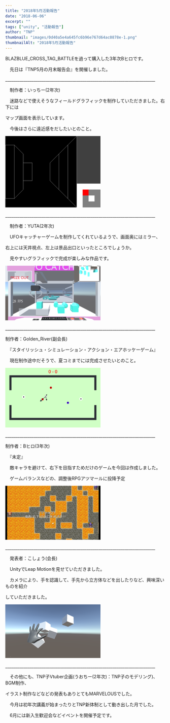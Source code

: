 ```yaml
---
title: "2018年5月活動報告"
date: "2018-06-06"
excerpt: ""
tags: ["unity", "活動報告"]
author: "TNP"
thumbnail: "images/0d40a5e4a645fc6b96e767d64ac0878e-1.png"
thumbnailAlt: "2018年5月活動報告"
---
```


BLAZBLUE\_CROSS\_TAG\_BATTLEを過って購入した3年次Bヒロです。

　先日は『TNP5月の月末報告会』を開催しました。

\_\_\_\_\_\_\_\_\_\_\_\_\_\_\_\_\_\_\_\_\_\_\_\_\_\_\_\_\_\_\_\_\_\_\_\_\_\_\_\_\_\_\_\_\_\_\_\_\_\_\_\_\_\_\_\_\_\_\_\_\_\_\_\_\_\_\_\_\_\_\_\_\_\_

　制作者：いっちー(2年次)

　迷路などで使えそうなフィールドグラフィックを制作していただきました。右下には

マップ画面を表示しています。

　今後はさらに遠近感をだしたいとのこと。

![](images/maze-300x225.png)

\_\_\_\_\_\_\_\_\_\_\_\_\_\_\_\_\_\_\_\_\_\_\_\_\_\_\_\_\_\_\_\_\_\_\_\_\_\_\_\_\_\_\_\_\_\_\_\_\_\_\_\_\_\_\_\_\_\_\_\_\_\_\_\_\_\_\_\_\_\_\_\_\_\_

　制作者：YUTA(2年次)

　UFOキャッチャーゲームを制作してくれているようで、画面奥にはミラー、

右上には天井視点、左上は景品出口といったところでしょうか。

　見やすいグラフィックで完成が楽しみな作品です。

![](images/2018-06-01-2-300x172.png)

\_\_\_\_\_\_\_\_\_\_\_\_\_\_\_\_\_\_\_\_\_\_\_\_\_\_\_\_\_\_\_\_\_\_\_\_\_\_\_\_\_\_\_\_\_\_\_\_\_\_\_\_\_\_\_\_\_\_\_\_\_\_\_\_\_\_\_\_\_\_\_\_\_\_

制作者：Golden\_River(副会長)

　『スタイリッシュ・シミュレーション・アクション・エアホッケーゲーム』

　現在制作途中だそうで、夏コミまでには完成させたいとのこと。

![](images/4156be8be2753f36f6c9eeae93c62be4-300x188.png)

\_\_\_\_\_\_\_\_\_\_\_\_\_\_\_\_\_\_\_\_\_\_\_\_\_\_\_\_\_\_\_\_\_\_\_\_\_\_\_\_\_\_\_\_\_\_\_\_\_\_\_\_\_\_\_\_\_\_\_\_\_\_\_\_\_\_\_\_\_\_\_\_\_\_

制作者：Bヒロ(3年次)

　『未定』

　敵キャラを避けて、右下を目指すためだけのゲームを今回は作成しました。

　ゲームバランスなどの、調整後RPGアツマールに投降予定

![](images/0d40a5e4a645fc6b96e767d64ac0878e-3-300x170.png)

\_\_\_\_\_\_\_\_\_\_\_\_\_\_\_\_\_\_\_\_\_\_\_\_\_\_\_\_\_\_\_\_\_\_\_\_\_\_\_\_\_\_\_\_\_\_\_\_\_\_\_\_\_\_\_\_\_\_\_\_\_\_\_\_\_\_\_\_\_\_\_\_\_\_

　発表者：こしょう(会長)

　UnityでLeap Motionを見せていただきました。

　カメラにより、手を認識して、手先から立方体などを出したりなど、興味深いものを紹介

していただきました。

![](images/LeapMotion_kosho-300x169.png)

\_\_\_\_\_\_\_\_\_\_\_\_\_\_\_\_\_\_\_\_\_\_\_\_\_\_\_\_\_\_\_\_\_\_\_\_\_\_\_\_\_\_\_\_\_\_\_\_\_\_\_\_\_\_\_\_\_\_\_\_\_\_\_\_\_\_\_\_\_\_\_\_\_\_

　その他にも、TNP子Vtuber企画(うおちー(2年次)：TNP子のモデリング)、BGM制作、

イラスト制作などなどの発表もありとてもMARVELOUSでした。

　今月は初年次講義が始まったりとTNP新体制として動き出した月でした。

　6月には新入生歓迎会などイベントを開催予定です。
